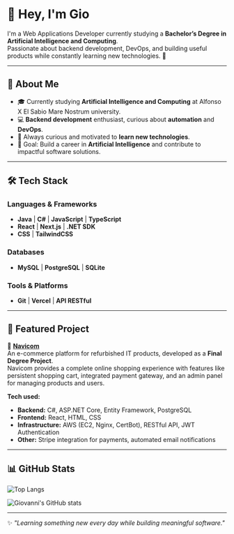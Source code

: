 # 👋 Hey, I'm Gio

I'm a Web Applications Developer currently studying a **Bachelor’s Degree in Artificial Intelligence and Computing**.  
Passionate about backend development, DevOps, and building useful products while constantly learning new technologies. 🚀  

---

## 📌 About Me
- 🎓 Currently studying **Artificial Intelligence and Computing** at Alfonso X El Sabio Mare Nostrum university.  
- 💻 **Backend development** enthusiast, curious about **automation** and **DevOps**.  
- 🔎 Always curious and motivated to **learn new technologies**.  
- 🎯 Goal: Build a career in **Artificial Intelligence** and contribute to impactful software solutions.  

---

## 🛠️ Tech Stack

### Languages & Frameworks
- **Java** | **C#** | **JavaScript** | **TypeScript**
- **React** | **Next.js** | **.NET SDK**
- **CSS** | **TailwindCSS**

### Databases
- **MySQL** | **PostgreSQL** | **SQLite**

### Tools & Platforms
- **Git** | **Vercel** | **API RESTful**

---

## 🌟 Featured Project

🔹 [**Navicom**](https://github.com/TheRealGGIOVI/Navicom)  
An e-commerce platform for refurbished IT products, developed as a **Final Degree Project**.  
Navicom provides a complete online shopping experience with features like persistent shopping cart, integrated payment gateway, and an admin panel for managing products and users.  

**Tech used:**  
- **Backend:** C#, ASP.NET Core, Entity Framework, PostgreSQL  
- **Frontend:** React, HTML, CSS  
- **Infrastructure:** AWS (EC2, Nginx, CertBot), RESTful API, JWT Authentication  
- **Other:** Stripe integration for payments, automated email notifications  

---

## 📊 GitHub Stats

![Top Langs](https://github-readme-stats.vercel.app/api/top-langs/?username=TheRealGGIOVI&layout=compact&theme=tokyonight&hide_border=true&langs_count=8&hide=css,html)

![Giovanni's GitHub stats](https://github-readme-stats.vercel.app/api?username=TheRealGGIOVI&show_icons=true&theme=tokyonight&hide_border=true)  

---

✨ *"Learning something new every day while building meaningful software."*
